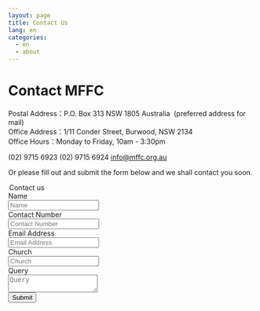 ```yaml
---
layout: page
title: Contact Us
lang: en
categories: 
  - en
  - about
---
```


Contact MFFC
========

Postal Address：P.O. Box 313 NSW 1805 Australia &nbsp;(preferred address for mail)   
Office Address：1/11 Conder Street, Burwood, NSW 2134  
Office Hours：Monday to Friday, 10am - 3:30pm

<span class="glyphicon glyphicon-phone-alt"></span> (02) 9715 6923
<span class="glyphicon glyphicon-print"></span> (02) 9715 6924
<span class="glyphicon glyphicon-send"></span> <info@mffc.org.au>

Or please fill out and submit the form below and we shall contact you soon.
<div id="contacts" style="display:block">
<div class="rows">
<div class="">
<form id="contact_form" class="well form-horizontal" >
<legend>Contact us</legend>
<div class="form-group">
<label for="inputname" class="col-sm-2 control-label">Name</label>
<div class="col-sm-9">
<input type="text" id="inputname" class="form-control" placeholder="Name">
</div>
</div>
<div class="form-group">
<label for="inputphone" class="col-sm-2 control-label">Contact Number</label>
<div class="col-sm-9">
<input type="tel" id="inputphone" class="form-control" placeholder="Contact Number">
</div>
</div>
<div class="form-group">
<label for="inputemail" class="col-sm-2 control-label">Email Address</label>
<div class="col-sm-9">
<input type="email" id="inputemail" class="form-control" placeholder="Email Address">
</div>
</div>
<div class="form-group">
<label for="inputchurch" class="col-sm-2 control-label">Church</label>
<div class="col-sm-9">
<input type="text" id="inputchurch" class="form-control" placeholder="Church">
</div>
</div>
<div class="form-group">
<label for="inputquestion" class="col-sm-2 control-label">Query</label>
<div class="col-sm-9">
<textarea  id="inputquestion" class="form-control" placeholder="Query" row="3"></textarea>
</div>
</div>
<div class="form-group">
<div class="col-sm-12">
<div id="contact_form_status"></div>
</div>
</div>
<div class="form-group">
<div class="col-sm-offset-2 col-sm-9">
<button id="submit" type="submit" class="btn btn-success">Submit</button>
</div>
</div>
</form>
</div>
</div>
</div>
<script src="/js/send-email_en.js"></script>
